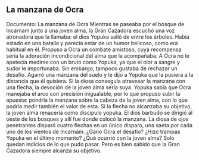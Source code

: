 ## La manzana de Ocra
Documento: La manzana de Ocra
Mientras se paseaba por el bosque de Incarnam junto a una joven alma, la Gran Cazadora escuchó una voz atronadora que la llamaba: el dios Yopuka salió de entre los árboles. Había estado en una batalla y parecía estar de un humor belicoso, como era habitual en él. Propuso a Ocra un combate amistoso, cuya recompensa sería la adoración incondicional del alma que la acompañaba. A Ocra no le apetecía medirse con un bruto como Yopuka, ya que el olor a sangre y sudor le importunaba. Sin embargo, tampoco gustaba de rechazar un desafío. Agarró una manzana del suelo y le dijo a Yopuka que la pusiera a la distancia que él quisiera. Si la diosa conseguía atravesar la manzana con una flecha, la devoción de la joven alma sería suya.
Yopuka sabía que Ocra manejaba el arco con precisión inigualable, por lo que propuso subir la apuesta: pondría la manzana sobre la cabeza de la joven alma, con lo que podría medir también el valor de esta. Si la flecha no alcanzaba su objetivo, la joven alma renacería como discípulo yopuka.
El dios barbudo se dirigió al oeste de los bosques y allí fue donde colocó la manzana.
La diosa de ojos penetrantes disparó cuatro flechas en un único disparo, una saeta por cada uno de los vientos de Incarnam.
¿Ganó Ocra el desafío? ¿Hizo trampas Yopuka en el último momento? ¿Qué ocurrió con la joven alma? Solo quedan indicios de lo que pudo pasar. Pero es bien sabido que la Gran Cazadora siempre alcanza su objetivo.
